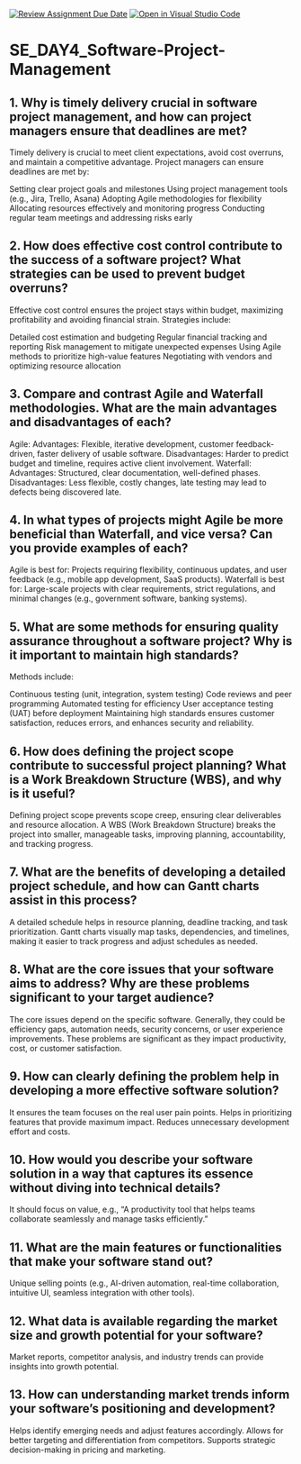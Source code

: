 [![Review Assignment Due Date](https://classroom.github.com/assets/deadline-readme-button-22041afd0340ce965d47ae6ef1cefeee28c7c493a6346c4f15d667ab976d596c.svg)](https://classroom.github.com/a/9pw6JKcu)
[![Open in Visual Studio Code](https://classroom.github.com/assets/open-in-vscode-2e0aaae1b6195c2367325f4f02e2d04e9abb55f0b24a779b69b11b9e10269abc.svg)](https://classroom.github.com/online_ide?assignment_repo_id=18635021&assignment_repo_type=AssignmentRepo)
# SE_DAY4_Software-Project-Management
## 1. Why is timely delivery crucial in software project management, and how can project managers ensure that deadlines are met?
Timely delivery is crucial to meet client expectations, avoid cost overruns, and maintain a competitive advantage. Project managers can ensure deadlines are met by:

Setting clear project goals and milestones
Using project management tools (e.g., Jira, Trello, Asana)
Adopting Agile methodologies for flexibility
Allocating resources effectively and monitoring progress
Conducting regular team meetings and addressing risks early
## 2. How does effective cost control contribute to the success of a software project? What strategies can be used to prevent budget overruns?
Effective cost control ensures the project stays within budget, maximizing profitability and avoiding financial strain. Strategies include:

Detailed cost estimation and budgeting
Regular financial tracking and reporting
Risk management to mitigate unexpected expenses
Using Agile methods to prioritize high-value features
Negotiating with vendors and optimizing resource allocation
## 3. Compare and contrast Agile and Waterfall methodologies. What are the main advantages and disadvantages of each?
Agile:
Advantages: Flexible, iterative development, customer feedback-driven, faster delivery of usable software.
Disadvantages: Harder to predict budget and timeline, requires active client involvement.
Waterfall:
Advantages: Structured, clear documentation, well-defined phases.
Disadvantages: Less flexible, costly changes, late testing may lead to defects being discovered late.
## 4. In what types of projects might Agile be more beneficial than Waterfall, and vice versa? Can you provide examples of each?
Agile is best for: Projects requiring flexibility, continuous updates, and user feedback (e.g., mobile app development, SaaS products).
Waterfall is best for: Large-scale projects with clear requirements, strict regulations, and minimal changes (e.g., government software, banking systems).
## 5. What are some methods for ensuring quality assurance throughout a software project? Why is it important to maintain high standards?
Methods include:

Continuous testing (unit, integration, system testing)
Code reviews and peer programming
Automated testing for efficiency
User acceptance testing (UAT) before deployment
Maintaining high standards ensures customer satisfaction, reduces errors, and enhances security and reliability.
## 6. How does defining the project scope contribute to successful project planning? What is a Work Breakdown Structure (WBS), and why is it useful?
Defining project scope prevents scope creep, ensuring clear deliverables and resource allocation.
A WBS (Work Breakdown Structure) breaks the project into smaller, manageable tasks, improving planning, accountability, and tracking progress.
## 7. What are the benefits of developing a detailed project schedule, and how can Gantt charts assist in this process?
A detailed schedule helps in resource planning, deadline tracking, and task prioritization.
Gantt charts visually map tasks, dependencies, and timelines, making it easier to track progress and adjust schedules as needed.
## 8. What are the core issues that your software aims to address? Why are these problems significant to your target audience?
The core issues depend on the specific software. Generally, they could be efficiency gaps, automation needs, security concerns, or user experience improvements.
These problems are significant as they impact productivity, cost, or customer satisfaction.
## 9. How can clearly defining the problem help in developing a more effective software solution?
It ensures the team focuses on the real user pain points.
Helps in prioritizing features that provide maximum impact.
Reduces unnecessary development effort and costs.
## 10. How would you describe your software solution in a way that captures its essence without diving into technical details?
It should focus on value, e.g., “A productivity tool that helps teams collaborate seamlessly and manage tasks efficiently.”
## 11. What are the main features or functionalities that make your software stand out?
Unique selling points (e.g., AI-driven automation, real-time collaboration, intuitive UI, seamless integration with other tools).
## 12. What data is available regarding the market size and growth potential for your software?
Market reports, competitor analysis, and industry trends can provide insights into growth potential.
## 13. How can understanding market trends inform your software’s positioning and development?
Helps identify emerging needs and adjust features accordingly.
Allows for better targeting and differentiation from competitors.
Supports strategic decision-making in pricing and marketing.
